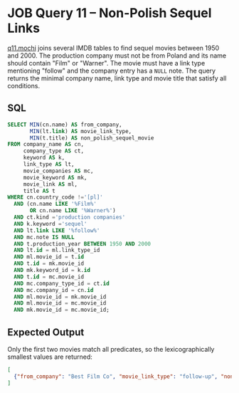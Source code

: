 # JOB Query 11 – Non-Polish Sequel Links

[q11.mochi](./q11.mochi) joins several IMDB tables to find sequel movies between 1950 and 2000. The production company must not be from Poland and its name should contain "Film" or "Warner". The movie must have a link type mentioning "follow" and the company entry has a `NULL` note. The query returns the minimal company name, link type and movie title that satisfy all conditions.

## SQL
```sql
SELECT MIN(cn.name) AS from_company,
       MIN(lt.link) AS movie_link_type,
       MIN(t.title) AS non_polish_sequel_movie
FROM company_name AS cn,
     company_type AS ct,
     keyword AS k,
     link_type AS lt,
     movie_companies AS mc,
     movie_keyword AS mk,
     movie_link AS ml,
     title AS t
WHERE cn.country_code !='[pl]'
  AND (cn.name LIKE '%Film%'
       OR cn.name LIKE '%Warner%')
  AND ct.kind ='production companies'
  AND k.keyword ='sequel'
  AND lt.link LIKE '%follow%'
  AND mc.note IS NULL
  AND t.production_year BETWEEN 1950 AND 2000
  AND lt.id = ml.link_type_id
  AND ml.movie_id = t.id
  AND t.id = mk.movie_id
  AND mk.keyword_id = k.id
  AND t.id = mc.movie_id
  AND mc.company_type_id = ct.id
  AND mc.company_id = cn.id
  AND ml.movie_id = mk.movie_id
  AND ml.movie_id = mc.movie_id
  AND mk.movie_id = mc.movie_id;
```

## Expected Output
Only the first two movies match all predicates, so the lexicographically smallest values are returned:
```json
[
  {"from_company": "Best Film Co", "movie_link_type": "follow-up", "non_polish_sequel_movie": "Alpha"}
]
```
